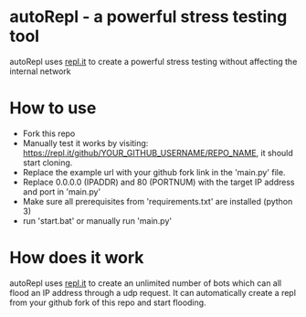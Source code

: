 # autoRepl - a powerful stress testing tool
autoRepl uses [repl.it](https://repl.it) to create a powerful stress testing without affecting the internal network

# How to use
 - Fork this repo
 - Manually test it works by visiting: https://repl.it/github/YOUR_GITHUB_USERNAME/REPO_NAME, it should start cloning.
 - Replace the example url with your github fork link in the 'main.py' file.
 - Replace 0.0.0.0 (IPADDR) and 80 (PORTNUM) with the target IP address and port in 'main.py'
 - Make sure all prerequisites from 'requirements.txt' are installed (python 3)
 - run 'start.bat' or manually run 'main.py'

# How does it work
autoRepl uses [repl.it](https://repl.it) to create an unlimited number of bots which can all flood an IP address through a udp request. It can automatically create a repl from your github fork of this repo and start flooding.
